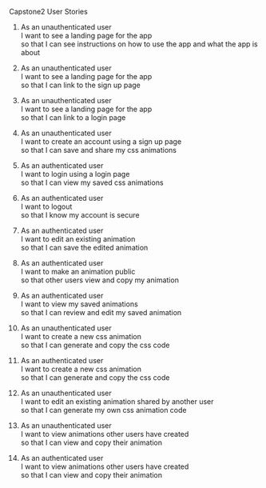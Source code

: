 Capstone2 User Stories

1.  As an unauthenticated user  
    I want to see a landing page for the app  
    so that I can see instructions on how to use the app and what the app is about

2.  As an unauthenticated user  
    I want to see a landing page for the app  
    so that I can link to the sign up page

3.  As an unauthenticated user  
    I want to see a landing page for the app  
    so that I can link to a login page

4.  As an unauthenticated user  
    I want to create an account using a sign up page  
    so that I can save and share my css animations

5.  As an authenticated user  
    I want to login using a login page  
    so that I can view my saved css animations

6.  As an authenticated user  
    I want to logout  
    so that I know my account is secure

7.  As an authenticated user  
    I want to edit an existing animation  
    so that I can save the edited animation

8.  As an authenticated user  
    I want to make an animation public  
    so that other users view and copy my animation

9.  As an authenticated user  
    I want to view my saved animations  
    so that I can review and edit my saved animation

10. As an unauthenticated user  
    I want to create a new css animation  
    so that I can generate and copy the css code

11. As an authenticated user  
    I want to create a new css animation  
    so that I can generate and copy the css code

12. As an unauthenticated user  
    I want to edit an existing animation shared by another user  
    so that I can generate my own css animation code

13. As an unauthenticated user  
    I want to view animations other users have created  
    so that I can view and copy their animation

14. As an authenticated user  
    I want to view animations other users have created  
    so that I can view and copy their animation
